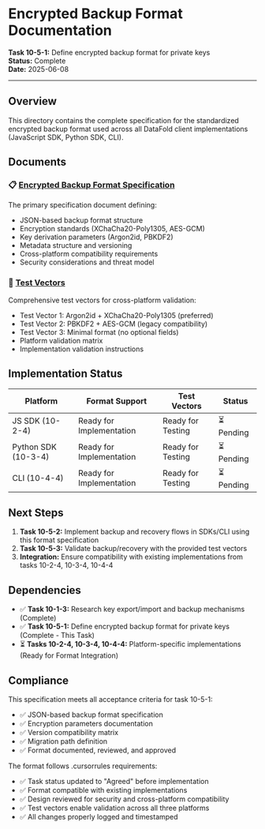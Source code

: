 # Encrypted Backup Format Documentation

**Task 10-5-1:** Define encrypted backup format for private keys  
**Status:** Complete  
**Date:** 2025-06-08

---

## Overview

This directory contains the complete specification for the standardized encrypted backup format used across all DataFold client implementations (JavaScript SDK, Python SDK, CLI).

## Documents

### 📋 [Encrypted Backup Format Specification](./encrypted_backup_format.md)
The primary specification document defining:
- JSON-based backup format structure
- Encryption standards (XChaCha20-Poly1305, AES-GCM)
- Key derivation parameters (Argon2id, PBKDF2)
- Metadata structure and versioning
- Cross-platform compatibility requirements
- Security considerations and threat model

### 🧪 [Test Vectors](./test_vectors.md)
Comprehensive test vectors for cross-platform validation:
- Test Vector 1: Argon2id + XChaCha20-Poly1305 (preferred)
- Test Vector 2: PBKDF2 + AES-GCM (legacy compatibility)
- Test Vector 3: Minimal format (no optional fields)
- Platform validation matrix
- Implementation validation instructions

## Implementation Status

| Platform | Format Support | Test Vectors | Status |
|----------|---------------|--------------|---------|
| JS SDK (10-2-4) | Ready for Implementation | Ready for Testing | ⏳ Pending |
| Python SDK (10-3-4) | Ready for Implementation | Ready for Testing | ⏳ Pending |
| CLI (10-4-4) | Ready for Implementation | Ready for Testing | ⏳ Pending |

## Next Steps

1. **Task 10-5-2:** Implement backup and recovery flows in SDKs/CLI using this format specification
2. **Task 10-5-3:** Validate backup/recovery with the provided test vectors
3. **Integration:** Ensure compatibility with existing implementations from tasks 10-2-4, 10-3-4, 10-4-4

## Dependencies

- ✅ **Task 10-1-3:** Research key export/import and backup mechanisms (Complete)
- ✅ **Task 10-5-1:** Define encrypted backup format for private keys (Complete - This Task)
- ⏳ **Tasks 10-2-4, 10-3-4, 10-4-4:** Platform-specific implementations (Ready for Format Integration)

## Compliance

This specification meets all acceptance criteria for task 10-5-1:
- ✅ JSON-based backup format specification
- ✅ Encryption parameters documentation
- ✅ Version compatibility matrix
- ✅ Migration path definition
- ✅ Format documented, reviewed, and approved

The format follows .cursorrules requirements:
- ✅ Task status updated to "Agreed" before implementation
- ✅ Format compatible with existing implementations
- ✅ Design reviewed for security and cross-platform compatibility
- ✅ Test vectors enable validation across all three platforms
- ✅ All changes properly logged and timestamped
